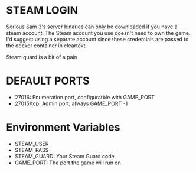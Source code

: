 # STEAM LOGIN
Serious Sam 3's server binaries can only be downloaded if you have a steam account. The Steam account you use doesn't need to own the game. I'd suggest using a separate account since these credentials are passed to the docker container in cleartext.

Steam guard is a bit of a pain

# DEFAULT PORTS
- 27016: Enumeration port, configuratble with GAME_PORT
- 27015/tcp: Admin port, always GAME_PORT -1

# Environment Variables
- STEAM_USER
- STEAM_PASS
- STEAM_GUARD: Your Steam Guard code
- GAME_PORT: The port the game will run on
